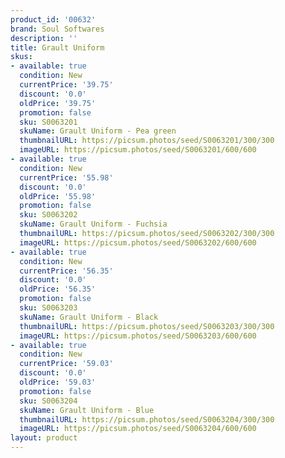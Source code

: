 ```yaml
---
product_id: '00632'
brand: Soul Softwares
description: ''
title: Grault Uniform
skus:
- available: true
  condition: New
  currentPrice: '39.75'
  discount: '0.0'
  oldPrice: '39.75'
  promotion: false
  sku: S0063201
  skuName: Grault Uniform - Pea green
  thumbnailURL: https://picsum.photos/seed/S0063201/300/300
  imageURL: https://picsum.photos/seed/S0063201/600/600
- available: true
  condition: New
  currentPrice: '55.98'
  discount: '0.0'
  oldPrice: '55.98'
  promotion: false
  sku: S0063202
  skuName: Grault Uniform - Fuchsia
  thumbnailURL: https://picsum.photos/seed/S0063202/300/300
  imageURL: https://picsum.photos/seed/S0063202/600/600
- available: true
  condition: New
  currentPrice: '56.35'
  discount: '0.0'
  oldPrice: '56.35'
  promotion: false
  sku: S0063203
  skuName: Grault Uniform - Black
  thumbnailURL: https://picsum.photos/seed/S0063203/300/300
  imageURL: https://picsum.photos/seed/S0063203/600/600
- available: true
  condition: New
  currentPrice: '59.03'
  discount: '0.0'
  oldPrice: '59.03'
  promotion: false
  sku: S0063204
  skuName: Grault Uniform - Blue
  thumbnailURL: https://picsum.photos/seed/S0063204/300/300
  imageURL: https://picsum.photos/seed/S0063204/600/600
layout: product
---
```

